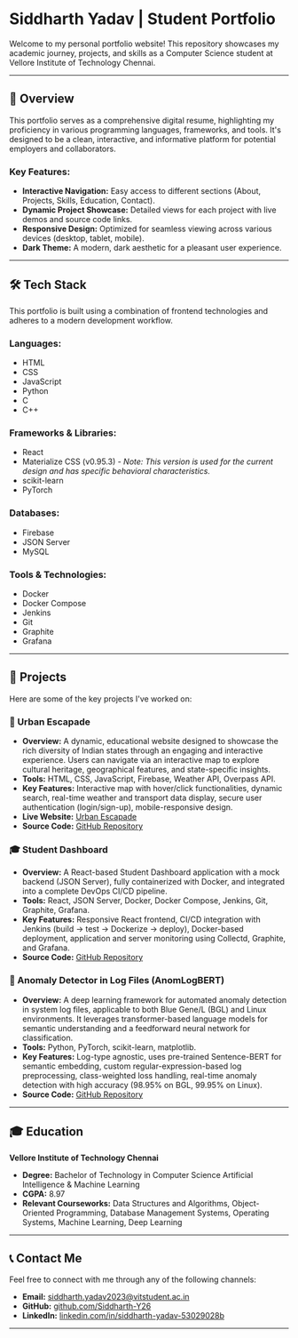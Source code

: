 # Siddharth Yadav | Student Portfolio

Welcome to my personal portfolio website! This repository showcases my academic journey, projects, and skills as a Computer Science student at Vellore Institute of Technology Chennai.

---

## 🚀 Overview

This portfolio serves as a comprehensive digital resume, highlighting my proficiency in various programming languages, frameworks, and tools. It's designed to be a clean, interactive, and informative platform for potential employers and collaborators.

### Key Features:
* **Interactive Navigation:** Easy access to different sections (About, Projects, Skills, Education, Contact).
* **Dynamic Project Showcase:** Detailed views for each project with live demos and source code links.
* **Responsive Design:** Optimized for seamless viewing across various devices (desktop, tablet, mobile).
* **Dark Theme:** A modern, dark aesthetic for a pleasant user experience.

---

## 🛠️ Tech Stack

This portfolio is built using a combination of frontend technologies and adheres to a modern development workflow.

### Languages:
* HTML
* CSS
* JavaScript
* Python
* C
* C++

### Frameworks & Libraries:
* React
* Materialize CSS (v0.95.3) - *Note: This version is used for the current design and has specific behavioral characteristics.*
* scikit-learn
* PyTorch

### Databases:
* Firebase
* JSON Server
* MySQL

### Tools & Technologies:
* Docker
* Docker Compose
* Jenkins
* Git
* Graphite
* Grafana

---

## 📂 Projects

Here are some of the key projects I've worked on:

### 🌆 Urban Escapade
* **Overview:** A dynamic, educational website designed to showcase the rich diversity of Indian states through an engaging and interactive experience. Users can navigate via an interactive map to explore cultural heritage, geographical features, and state-specific insights.
* **Tools:** HTML, CSS, JavaScript, Firebase, Weather API, Overpass API.
* **Key Features:** Interactive map with hover/click functionalities, dynamic search, real-time weather and transport data display, secure user authentication (login/sign-up), mobile-responsive design.
* **Live Website:** [Urban Escapade](https://siddharth-y26.github.io/Urban-Escapade/)
* **Source Code:** [GitHub Repository](https://github.com/Siddharth-Y26/Urban-Escapade)

### 🎓 Student Dashboard
* **Overview:** A React-based Student Dashboard application with a mock backend (JSON Server), fully containerized with Docker, and integrated into a complete DevOps CI/CD pipeline.
* **Tools:** React, JSON Server, Docker, Docker Compose, Jenkins, Git, Graphite, Grafana.
* **Key Features:** Responsive React frontend, CI/CD integration with Jenkins (build → test → Dockerize → deploy), Docker-based deployment, application and server monitoring using Collectd, Graphite, and Grafana.
* **Source Code:** [GitHub Repository](https://github.com/Siddharth-Y26/Student-Dashboard)

### 🧠 Anomaly Detector in Log Files (AnomLogBERT)
* **Overview:** A deep learning framework for automated anomaly detection in system log files, applicable to both Blue Gene/L (BGL) and Linux environments. It leverages transformer-based language models for semantic understanding and a feedforward neural network for classification.
* **Tools:** Python, PyTorch, scikit-learn, matplotlib.
* **Key Features:** Log-type agnostic, uses pre-trained Sentence-BERT for semantic embedding, custom regular-expression-based log preprocessing, class-weighted loss handling, real-time anomaly detection with high accuracy (98.95% on BGL, 99.95% on Linux).
* **Source Code:** [GitHub Repository](https://github.com/Siddharth-Y26/AnomLogBERT)

---

## 🎓 Education

**Vellore Institute of Technology Chennai**
* **Degree:** Bachelor of Technology in Computer Science Artificial Intelligence & Machine Learning
* **CGPA:** 8.97
* **Relevant Courseworks:** Data Structures and Algorithms, Object-Oriented Programming, Database Management Systems, Operating Systems, Machine Learning, Deep Learning

---

## 📞 Contact Me

Feel free to connect with me through any of the following channels:

* **Email:** [siddharth.yadav2023@vitstudent.ac.in](mailto:siddharth.yadav2023@vitstudent.ac.in)
* **GitHub:** [github.com/Siddharth-Y26](https://github.com/Siddharth-Y26)
* **LinkedIn:** [linkedin.com/in/siddharth-yadav-53029028b](https://www.linkedin.com/in/siddharth-yadav-53029028b/)


---